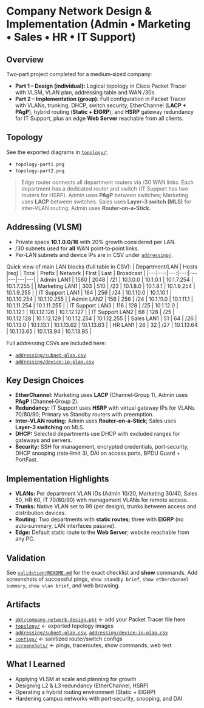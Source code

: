 # Company Network Design & Implementation (Admin • Marketing • Sales • HR • IT Support)

## Overview
Two‑part project completed for a medium‑sized company:
- **Part 1 – Design (individual):** Logical topology in Cisco Packet Tracer with VLSM, VLAN plan, addressing table and WAN /30s.
- **Part 2 – Implementation (group):** Full configuration in Packet Tracer with VLANs, trunking, DHCP, switch security, EtherChannel (**LACP + PAgP**), hybrid routing (**Static + EIGRP**), and **HSRP** gateway redundancy for IT Support, plus an edge **Web Server** reachable from all clients.

## Topology
See the exported diagrams in [`topology/`](topology):
- `topology-part1.png`
- `topology-part2.png`

> Edge router connects all department routers via /30 WAN links. Each department has a dedicated router and switch (IT Support has two routers for HSRP). Admin uses **PAgP** between switches; Marketing uses **LACP** between switches. Sales uses **Layer‑3 switch (MLS)** for inter‑VLAN routing; Admin uses **Router‑on‑a‑Stick**.

## Addressing (VLSM)
- Private space **10.1.0.0/16** with 20% growth considered per LAN.
- /30 subnets used for **all** WAN point‑to‑point links.
- Per‑LAN subnets and device IPs are in CSV under [`addressing/`](addressing).

Quick view of main LAN blocks (full table in CSV):
| Department/LAN | Hosts (req) | Total | Prefix | Network | First | Last | Broadcast |
|---|---:|---:|---:|---|---|---|---|
| Admin LAN1 | 1580 | 2048 | /21 | 10.1.0.0 | 10.1.0.1 | 10.1.7.254 | 10.1.7.255 |
| Marketing LAN1 | 303 | 510 | /23 | 10.1.8.0 | 10.1.8.1 | 10.1.9.254 | 10.1.9.255 |
| IT Support LAN1 | 164 | 256 | /24 | 10.1.10.0 | 10.1.10.1 | 10.1.10.254 | 10.1.10.255 |
| Admin LAN2 | 156 | 256 | /24 | 10.1.11.0 | 10.1.11.1 | 10.1.11.254 | 10.1.11.255 |
| IT Support LAN3 | 116 | 128 | /25 | 10.1.12.0 | 10.1.12.1 | 10.1.12.126 | 10.1.12.127 |
| IT Support LAN2 | 68 | 128 | /25 | 10.1.12.128 | 10.1.12.129 | 10.1.12.254 | 10.1.12.255 |
| Sales LAN1 | 51 | 64 | /26 | 10.1.13.0 | 10.1.13.1 | 10.1.13.62 | 10.1.13.63 |
| HR LAN1 | 26 | 32 | /27 | 10.1.13.64 | 10.1.13.65 | 10.1.13.94 | 10.1.13.95 |

Full addressing CSVs are included here:
- [`addressing/subnet-plan.csv`](addressing/subnet-plan.csv)
- [`addressing/device-ip-plan.csv`](addressing/device-ip-plan.csv)

## Key Design Choices
- **EtherChannel:** Marketing uses **LACP** (Channel‑Group 1), Admin uses **PAgP** (Channel‑Group 2).
- **Redundancy:** IT Support uses **HSRP** with virtual gateway IPs for VLANs 70/80/90; Primary vs Standby routers with preemption.
- **Inter‑VLAN routing:** Admin uses **Router‑on‑a‑Stick**; Sales uses **Layer‑3 switching** on MLS.
- **DHCP:** Selected departments use DHCP with excluded ranges for gateways and servers.
- **Security:** SSH for management, encrypted credentials, port‑security, DHCP snooping (rate‑limit 3), DAI on access ports, BPDU Guard + PortFast.

## Implementation Highlights
- **VLANs:** Per department VLAN IDs (Admin 10/20, Marketing 30/40, Sales 50, HR 60, IT 70/80/90) with management VLANs for remote access.
- **Trunks:** Native VLAN set to 99 (per design), trunks between access and distribution devices.
- **Routing:** Two departments with **static routes**; three with **EIGRP** (no auto‑summary, LAN interfaces passive).
- **Edge:** Default static route to the **Web Server**; website reachable from any PC.

## Validation
See [`validation/README.md`](validation/README.md) for the exact checklist and **show** commands.
Add screenshots of successful pings, `show standby brief`, `show etherchannel summary`, `show vlan brief`, and web browsing.

## Artifacts
- [`pkt/company-network-design.pkt`](pkt/company-network-design.pkt)  ← add your Packet Tracer file here
- [`topology/`](topology)  ← exported topology images
- [`addressing/subnet-plan.csv`](addressing/subnet-plan.csv), [`addressing/device-ip-plan.csv`](addressing/device-ip-plan.csv)
- [`configs/`](configs)  ← sanitized router/switch configs
- [`screenshots/`](screenshots)  ← pings, traceroutes, show commands, web test

## What I Learned
- Applying VLSM at scale and planning for growth
- Designing L2 & L3 redundancy (EtherChannel, HSRP)
- Operating a hybrid routing environment (Static + EIGRP)
- Hardening campus networks with port‑security, snooping, and DAI

